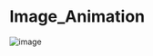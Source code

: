 # Image_Animation

![image](https://github.com/CodingXpro/Image_Animation/assets/98632075/34b23a16-1ef2-4935-91b0-433dd348c988)
